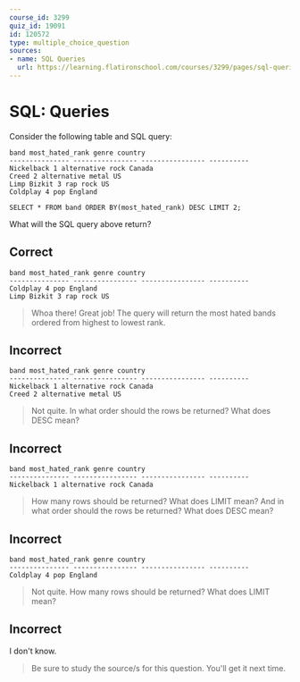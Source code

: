 ```yaml
---
course_id: 3299
quiz_id: 19091
id: 120572
type: multiple_choice_question
sources:
- name: SQL Queries
  url: https://learning.flatironschool.com/courses/3299/pages/sql-queries?module_item_id=143867
---
```


# SQL: Queries

Consider the following table and SQL query:

```source
band most_hated_rank genre country
--------------- ---------------- ---------------- ----------
Nickelback 1 alternative rock Canada
Creed 2 alternative metal US
Limp Bizkit 3 rap rock US
Coldplay 4 pop England
```

```source
SELECT * FROM band ORDER BY(most_hated_rank) DESC LIMIT 2;
```

What will the SQL query above return?

## Correct

```
band most_hated_rank genre country
--------------- ---------------- ---------------- ----------
Coldplay 4 pop England
Limp Bizkit 3 rap rock US
```

> Whoa there! Great job! The query will return the most hated bands ordered from
> highest to lowest rank.

## Incorrect

```
band most_hated_rank genre country
--------------- ---------------- ---------------- ----------
Nickelback 1 alternative rock Canada
Creed 2 alternative metal US
```

> Not quite. In what order should the rows be returned? What does DESC mean?

## Incorrect

```
band most_hated_rank genre country
--------------- ---------------- ---------------- ----------
Nickelback 1 alternative rock Canada
```

> How many rows should be returned? What does LIMIT mean? And in what order should
> the rows be returned? What does DESC mean?

## Incorrect

```
band most_hated_rank genre country
--------------- ---------------- ---------------- ----------
Coldplay 4 pop England
```

> Not quite. How many rows should be returned? What does LIMIT mean?

## Incorrect

I don't know.

> Be sure to study the source/s for this question. You'll get it next time.
